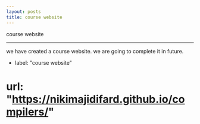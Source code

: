```yaml
---
layout: posts
title: course website
---
```


course website

---

we have created a course website.
we are going to complete it in future.


- label: "course website"
# url: "https://nikimajidifard.github.io/compilers/"


